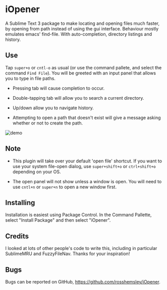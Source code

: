 iOpener
=======

A Sublime Text 3 package to make locating and opening files much faster, by
opening from path instead of using the gui interface. Behaviour mostly emulates
emacs' find-file. With auto-completion, directory listings and history.

Use
---
Tap `super+o` or `cntl-o` as usual (or use the command pallete, and select the
command `Find File`). You will be greeted with an input panel that allows you to
type in file paths.

- Pressing tab will cause completion to occur.

- Double-tapping tab will allow you to search a current directory.

- Up/down allow you to navigate history.

- Attempting to open a path that doesn't exist will give a message asking
  whether or not to create the path. 

![demo](https://raw.github.com/rosshemsley/iOpener/screenshots/demo.gif)

Note
----
- This plugin will take over your default 'open file' shortcut. If you want to
  use your system file-open dialog, use `super+shift+o` or `ctrl+shift+o`
  depending on your OS.

- The open panel will not show unless a window is open. You will need to use
  `cntl+n` or `super+n` to open a new window first.


Installing
----------
Installation is easiest using Package Control. In the Command Pallette, select
"Install Package" and then select "iOpener".

Credits
-------
I looked at lots of other people's code to write this, including in particular
SublimeMRU and FuzzyFileNav. Thanks for your inspiration!

Bugs
----
Bugs can be reported on GitHub, https://github.com/rosshemsley/iOpener.
